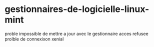# gestionnaires-de-logicielle-linux-mint
proble impossible de mettre a jour avec le gestionnaire acces refusee prolble de connexixon xenial
